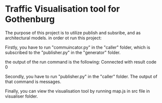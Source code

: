 # Traffic Visualisation tool for Gothenburg 

The purpose of this project is to utilize publish and subsribe, and as architectural models.
in order ot run this project: 

Firstly, you have to run "commuincator.py" in the "caller" folder, which is subscribed to the "publisher.py" in the "generator" folder. 

the output of the run command is the following: 
Connected with result code 0

Secondly, you have to run "publisher.py" in the "caller" folder. The output of that command is messages. 

Finally, you can view the visualisation tool by running map.js in src file in visualiser folder. 
